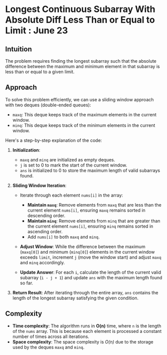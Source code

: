 # Longest Continuous Subarray With Absolute Diff Less Than or Equal to Limit : June 23

## Intuition
The problem requires finding the longest subarray such that the absolute difference between the maximum and minimum element in that subarray is less than or equal to a given limit.

## Approach
To solve this problem efficiently, we can use a sliding window approach with two deques (double-ended queues):
- `maxq`: This deque keeps track of the maximum elements in the current window.
- `minq`: This deque keeps track of the minimum elements in the current window.

Here's a step-by-step explanation of the code:

1. **Initialization**:
   - `maxq` and `minq` are initialized as empty deques.
   - `j` is set to 0 to mark the start of the current window.
   - `ans` is initialized to 0 to store the maximum length of valid subarrays found.

2. **Sliding Window Iteration**:
   - Iterate through each element `nums[i]` in the array:
     - **Maintain `maxq`**: Remove elements from `maxq` that are less than the current element `nums[i]`, ensuring `maxq` remains sorted in descending order.
     - **Maintain `minq`**: Remove elements from `minq` that are greater than the current element `nums[i]`, ensuring `minq` remains sorted in ascending order.
     - Add `nums[i]` to both `maxq` and `minq`.

   - **Adjust Window**: While the difference between the maximum (`maxq[0]`) and minimum (`minq[0]`) elements in the current window exceeds `limit`, increment `j` (move the window start) and adjust `maxq` and `minq` accordingly.

   - **Update Answer**: For each `i`, calculate the length of the current valid subarray (`i - j + 1`) and update `ans` with the maximum length found so far.

3. **Return Result**: After iterating through the entire array, `ans` contains the length of the longest subarray satisfying the given condition.

## Complexity
- **Time complexity**: The algorithm runs in  **O(n)** time, where `n` is the length of the `nums` array. This is because each element is processed a constant number of times across all iterations.
- **Space complexity**: The space complexity is *O(n)*  due to the storage used by the deques `maxq` and `minq`.
